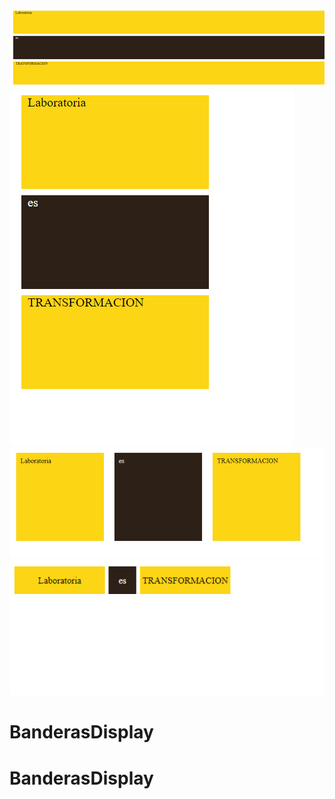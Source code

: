 ![bdone](asset/images/BD1.png)
![BDtwo](asset/images/BD.png)
![BDthree](asset/images/BD3.png)
![BDfour](asset/images/BD4.png)
# BanderasDisplay
# BanderasDisplay
